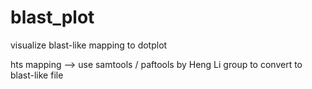 # blast_plot
visualize blast-like mapping to dotplot

hts mapping --> use samtools / paftools by Heng Li group to convert to blast-like file
